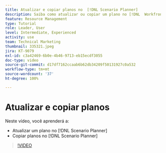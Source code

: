 ```yaml
---
title: Atualizar e copiar planos no  [!DNL Scenario Planner]
description: Saiba como atualizar ou copiar um plano no [!DNL  Workfront] [!DNL Scenario Planner].
feature: Resource Management
type: Tutorial
role: Leader, User
level: Intermediate, Experienced
activity: use
team: Technical Marketing
thumbnail: 335321.jpeg
jira: KT-9079
exl-id: c3a42469-6b0e-4b46-9713-eb15ecdf3055
doc-type: video
source-git-commit: d17df7162ccaab6b62db34209f50131927c0a532
workflow-type: tm+mt
source-wordcount: '37'
ht-degree: 100%

---
```


# Atualizar e copiar planos

Neste vídeo, você aprenderá a:

* Atualizar um plano no [!DNL Scenario Planner]
* Copiar planos no [!DNL Scenario Planner]

>[!VIDEO](https://video.tv.adobe.com/v/335321/?quality=12&learn=on&enablevpops)
